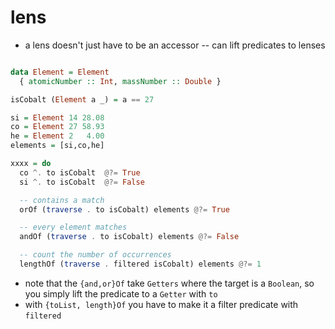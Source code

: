 # lens

- a lens doesn't just have to be an accessor -- can lift predicates to lenses

```hs

data Element = Element
  { atomicNumber :: Int, massNumber :: Double }

isCobalt (Element a _) = a == 27

si = Element 14 28.08
co = Element 27 58.93
he = Element 2   4.00
elements = [si,co,he]

xxxx = do
  co ^. to isCobalt  @?= True
  si ^. to isCobalt  @?= False

  -- contains a match
  orOf (traverse . to isCobalt) elements @?= True

  -- every element matches
  andOf (traverse . to isCobalt) elements @?= False

  -- count the number of occurrences
  lengthOf (traverse . filtered isCobalt) elements @?= 1
```

- note that the `{and,or}Of` take `Getters` where the target is a `Boolean`, so
  you simply lift the predicate to a `Getter` with `to`
- with `{toList, length}Of` you have to make it a filter predicate with `filtered`
